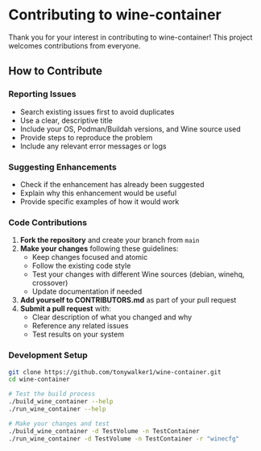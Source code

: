 # Contributing to wine-container

Thank you for your interest in contributing to wine-container! This project welcomes contributions from everyone.

## How to Contribute

### Reporting Issues

- Search existing issues first to avoid duplicates
- Use a clear, descriptive title
- Include your OS, Podman/Buildah versions, and Wine source used
- Provide steps to reproduce the problem
- Include any relevant error messages or logs

### Suggesting Enhancements

- Check if the enhancement has already been suggested
- Explain why this enhancement would be useful
- Provide specific examples of how it would work

### Code Contributions

1. **Fork the repository** and create your branch from `main`
2. **Make your changes** following these guidelines:
    - Keep changes focused and atomic
    - Follow the existing code style
    - Test your changes with different Wine sources (debian, winehq, crossover)
    - Update documentation if needed
3. **Add yourself to CONTRIBUTORS.md** as part of your pull request
4. **Submit a pull request** with:
    - Clear description of what you changed and why
    - Reference any related issues
    - Test results on your system

### Development Setup

```bash
git clone https://github.com/tonywalker1/wine-container.git
cd wine-container

# Test the build process
./build_wine_container --help
./run_wine_container --help

# Make your changes and test
./build_wine_container -d TestVolume -n TestContainer
./run_wine_container -d TestVolume -n TestContainer -r "winecfg"
```